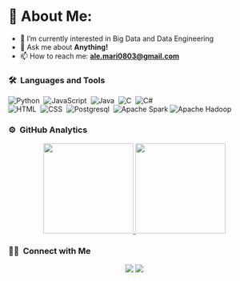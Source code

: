 # 💫 About Me:
- 🌱 I’m currently interested in Big Data and Data Engineering
- 💬 Ask me about **Anything!**
- 📫 How to reach me: **ale.mari0803@gmail.com**

### 🛠 &nbsp;Languages and Tools

![Python](https://img.shields.io/badge/Python-14354C?style=for-the-badge&logo=python&logoColor=white)&nbsp;
![JavaScript](https://img.shields.io/badge/JavaScript-323330?style=for-the-badge&logo=javascript&logoColor=F7DF1E)&nbsp;
![Java](https://img.shields.io/badge/Java-ED8B00?style=for-the-badge&logo=openjdk&logoColor=white)&nbsp;
![C](https://img.shields.io/badge/C-00599C?style=for-the-badge&logo=c&logoColor=white)&nbsp;
![C#](https://img.shields.io/badge/C%23-239120?style=for-the-badge&logo=c-sharp&logoColor=white)&nbsp;\
![HTML](https://img.shields.io/badge/HTML-239120?style=for-the-badge&logo=html5&logoColor=white)&nbsp;
![CSS](https://img.shields.io/badge/CSS-239120?&style=for-the-badge&logo=css3&logoColor=white)&nbsp;
![Postgresql](https://img.shields.io/badge/PostgreSQL-316192?style=for-the-badge&logo=postgresql&logoColor=white)&nbsp;
![Apache Spark](https://img.shields.io/badge/Apache%20Spark-FDEE21?style=for-the-badge&logo=apachespark&logoColor=black)
![Apache Hadoop](https://img.shields.io/badge/Apache%20Hadoop-66CCFF?style=for-the-badge&logo=apachehadoop&logoColor=black)

### ⚙️ &nbsp;GitHub Analytics

<p align="center">
<a href="https://github.com/alemari7">
  <img height="180em" src="https://github-readme-stats-eight-theta.vercel.app/api?username=alemari7&show_icons=true&theme=algolia&include_all_commits=true&count_private=true"/>
  <img height="180em" src="https://github-readme-stats-eight-theta.vercel.app/api/top-langs/?username=alemari7&layout=compact&langs_count=8&theme=algolia"/>
</a>
</p>

### 🤝🏻 &nbsp;Connect with Me

<p align="center">
<a href="www.linkedin.com/in/alessio-marinucci-5283a5215"><img src="https://img.shields.io/badge/Alessio%20Marinucci-0077B5?style=flat&logo=Linkedin&logoColor=white"/></a>
<a href="mailto:ale.mari0803@gmail.com"><img src="https://img.shields.io/badge/-ale.mari0803@gmail.com-D14836?style=flat&logo=Gmail&logoColor=white"/></a>
</p>

